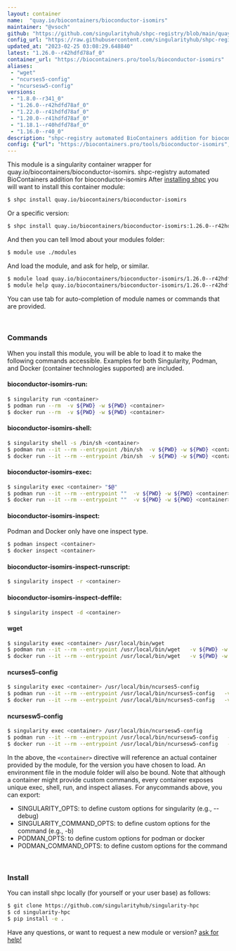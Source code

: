 ```yaml
---
layout: container
name:  "quay.io/biocontainers/bioconductor-isomirs"
maintainer: "@vsoch"
github: "https://github.com/singularityhub/shpc-registry/blob/main/quay.io/biocontainers/bioconductor-isomirs/container.yaml"
config_url: "https://raw.githubusercontent.com/singularityhub/shpc-registry/main/quay.io/biocontainers/bioconductor-isomirs/container.yaml"
updated_at: "2023-02-25 03:08:29.648840"
latest: "1.26.0--r42hdfd78af_0"
container_url: "https://biocontainers.pro/tools/bioconductor-isomirs"
aliases:
 - "wget"
 - "ncurses5-config"
 - "ncursesw5-config"
versions:
 - "1.8.0--r341_0"
 - "1.26.0--r42hdfd78af_0"
 - "1.22.0--r41hdfd78af_0"
 - "1.20.0--r41hdfd78af_0"
 - "1.18.1--r40hdfd78af_0"
 - "1.16.0--r40_0"
description: "shpc-registry automated BioContainers addition for bioconductor-isomirs"
config: {"url": "https://biocontainers.pro/tools/bioconductor-isomirs", "maintainer": "@vsoch", "description": "shpc-registry automated BioContainers addition for bioconductor-isomirs", "latest": {"1.26.0--r42hdfd78af_0": "sha256:b60a14faeb298f34e987c0811df6c163a60121469793271221ae034fe5237dc9"}, "tags": {"1.8.0--r341_0": "sha256:fb4cddf8f3350e118dd1005c53d22ddd0d1cdfeddd9676b3307a9246ead47487", "1.26.0--r42hdfd78af_0": "sha256:b60a14faeb298f34e987c0811df6c163a60121469793271221ae034fe5237dc9", "1.22.0--r41hdfd78af_0": "sha256:c636315357650362f16fd1f2468d69197db2233448f618c9ad18e87697b8898f", "1.20.0--r41hdfd78af_0": "sha256:e02d2984d9fbbd46392c0cf03a3bec44bea18be8dac8f9c37aee1d2256d0aaea", "1.18.1--r40hdfd78af_0": "sha256:458a7a523ccdbcf9bd5be997fd0c87c9561a111dd6371de68152f4fb96f5c58b", "1.16.0--r40_0": "sha256:623435a757494e761ac71d84d98354033f8ceeb809362a1b72754d75faa3086f"}, "docker": "quay.io/biocontainers/bioconductor-isomirs", "aliases": {"wget": "/usr/local/bin/wget", "ncurses5-config": "/usr/local/bin/ncurses5-config", "ncursesw5-config": "/usr/local/bin/ncursesw5-config"}}
---
```


This module is a singularity container wrapper for quay.io/biocontainers/bioconductor-isomirs.
shpc-registry automated BioContainers addition for bioconductor-isomirs
After [installing shpc](#install) you will want to install this container module:


```bash
$ shpc install quay.io/biocontainers/bioconductor-isomirs
```

Or a specific version:

```bash
$ shpc install quay.io/biocontainers/bioconductor-isomirs:1.26.0--r42hdfd78af_0
```

And then you can tell lmod about your modules folder:

```bash
$ module use ./modules
```

And load the module, and ask for help, or similar.

```bash
$ module load quay.io/biocontainers/bioconductor-isomirs/1.26.0--r42hdfd78af_0
$ module help quay.io/biocontainers/bioconductor-isomirs/1.26.0--r42hdfd78af_0
```

You can use tab for auto-completion of module names or commands that are provided.

<br>

### Commands

When you install this module, you will be able to load it to make the following commands accessible.
Examples for both Singularity, Podman, and Docker (container technologies supported) are included.

#### bioconductor-isomirs-run:

```bash
$ singularity run <container>
$ podman run --rm  -v ${PWD} -w ${PWD} <container>
$ docker run --rm  -v ${PWD} -w ${PWD} <container>
```

#### bioconductor-isomirs-shell:

```bash
$ singularity shell -s /bin/sh <container>
$ podman run --it --rm --entrypoint /bin/sh  -v ${PWD} -w ${PWD} <container>
$ docker run --it --rm --entrypoint /bin/sh  -v ${PWD} -w ${PWD} <container>
```

#### bioconductor-isomirs-exec:

```bash
$ singularity exec <container> "$@"
$ podman run --it --rm --entrypoint ""  -v ${PWD} -w ${PWD} <container> "$@"
$ docker run --it --rm --entrypoint ""  -v ${PWD} -w ${PWD} <container> "$@"
```

#### bioconductor-isomirs-inspect:

Podman and Docker only have one inspect type.

```bash
$ podman inspect <container>
$ docker inspect <container>
```

#### bioconductor-isomirs-inspect-runscript:

```bash
$ singularity inspect -r <container>
```

#### bioconductor-isomirs-inspect-deffile:

```bash
$ singularity inspect -d <container>
```


#### wget

```bash
$ singularity exec <container> /usr/local/bin/wget
$ podman run --it --rm --entrypoint /usr/local/bin/wget   -v ${PWD} -w ${PWD} <container> -c " $@"
$ docker run --it --rm --entrypoint /usr/local/bin/wget   -v ${PWD} -w ${PWD} <container> -c " $@"
```


#### ncurses5-config

```bash
$ singularity exec <container> /usr/local/bin/ncurses5-config
$ podman run --it --rm --entrypoint /usr/local/bin/ncurses5-config   -v ${PWD} -w ${PWD} <container> -c " $@"
$ docker run --it --rm --entrypoint /usr/local/bin/ncurses5-config   -v ${PWD} -w ${PWD} <container> -c " $@"
```


#### ncursesw5-config

```bash
$ singularity exec <container> /usr/local/bin/ncursesw5-config
$ podman run --it --rm --entrypoint /usr/local/bin/ncursesw5-config   -v ${PWD} -w ${PWD} <container> -c " $@"
$ docker run --it --rm --entrypoint /usr/local/bin/ncursesw5-config   -v ${PWD} -w ${PWD} <container> -c " $@"
```



In the above, the `<container>` directive will reference an actual container provided
by the module, for the version you have chosen to load. An environment file in the
module folder will also be bound. Note that although a container
might provide custom commands, every container exposes unique exec, shell, run, and
inspect aliases. For anycommands above, you can export:

 - SINGULARITY_OPTS: to define custom options for singularity (e.g., --debug)
 - SINGULARITY_COMMAND_OPTS: to define custom options for the command (e.g., -b)
 - PODMAN_OPTS: to define custom options for podman or docker
 - PODMAN_COMMAND_OPTS: to define custom options for the command

<br>

### Install

You can install shpc locally (for yourself or your user base) as follows:

```bash
$ git clone https://github.com/singularityhub/singularity-hpc
$ cd singularity-hpc
$ pip install -e .
```

Have any questions, or want to request a new module or version? [ask for help!](https://github.com/singularityhub/singularity-hpc/issues)